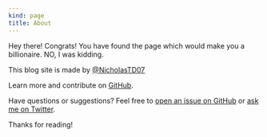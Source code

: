```yaml
---
kind: page
title: About
---
```


<p class="message">
  Hey there! Congrats! You have found the page which would make you a billionaire.
  NO, I was kidding.
</p>

This blog site is made by [@NicholasTD07](https://github.com/NicholasTD07)

Learn more and contribute on [GitHub](https://github.com/NicholasTD07/nanoc-blog-site).

Have questions or suggestions? Feel free to [open an issue on GitHub](https://github.com/NicholasTD07/nanoc-blog-site/issues/new) or [ask me on Twitter](https://twitter.com/NicholasTD07).

Thanks for reading!
